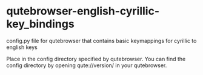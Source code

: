 # qutebrowser-english-cyrillic-key_bindings
config.py file for qutebrowser that contains basic keymappings for cyrillic to english keys

Place in the config directory specified by qutebrowser. You can find the config directory by opening qute://version/ in your qutebrowser.
